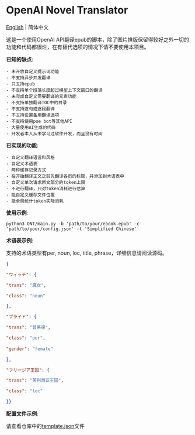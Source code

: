 # OpenAI Novel Translator


[English](https://github.com/WeeAris/ONT/blob/master/README.md) | 简体中文


这是一个使用OpenAI API翻译epub的脚本，除了图片排版保留得较好之外一切的功能和代码都很烂，在有替代选项的情况下请不要使用本项目。

**已知的缺点**:

	- 未开放自定义提示词功能
	- 不支持异步并发翻译
	- 只支持epub
	- 不支持单个段落长度超过模型上下文窗口的翻译
	- 未完成自定义需要翻译的元素功能
	- 不支持单独翻译TOC中的目录
	- 不支持逐句或逐段翻译
	- 不支持设置备用翻译选项
	- 不支持使用poe bot等其他API
	- 大量使用AI生成的代码
	- 开发者本人从未学习过软件开发，而且没有时间

**已实现的功能**:

	- 自定义翻译语言和风格
	- 自定义术语表
	- 两种缓存记录方式
	- 在开始翻译正文之前先翻译各页的标题，并添加到术语表中
	- 自定义单次请求原文部分的token上限
	- 不进行翻译，只对token消耗进行估算
    - 能自定义缓存文件位置
	- 能全局统计token实际消耗

**使用示例**:

```commandline
python3 ONT/main.py -b 'path/to/your/ebook.epub' -c 'path/to/your/config.json' -t 'Simplified Chinese'
```

**术语表示例**:

支持的术语类型有per, noun, loc, title, phrase，详细信息请阅读源码。

```json
{

"ウィッチ": {

"trans": "魔女",

"class": "noun"

},

"プライド": {

"trans": "普莱德",

"class": "per",
  
"gender": "female"

},

"フリージア王国": {

"trans": "芙利西亚王国",

"class": "loc"

}}
```

**配置文件示例**:

请查看仓库中的[template.json](https://github.com/WeeAris/ONT/blob/master/config/template.json)文件